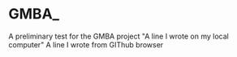 # GMBA_
A preliminary test for the GMBA project
"A line I wrote on my local computer" 
A line I wrote from GIThub browser
